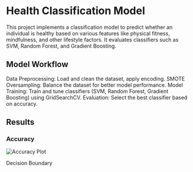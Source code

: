 # Health Classification Model

This project implements a classification model to predict whether an individual is healthy based on various features like physical fitness, mindfulness, and other lifestyle factors. It evaluates classifiers such as SVM, Random Forest, and Gradient Boosting.

## Model Workflow
Data Preprocessing: Load and clean the dataset, apply encoding.
SMOTE Oversampling: Balance the dataset for better model performance.
Model Training: Train and tune classifiers (SVM, Random Forest, Gradient Boosting) using GridSearchCV.
Evaluation: Select the best classifier based on accuracy.
## Results
### Accuracy
![Accuracy Plot](Health_predict/Screenshot2025-02-14101453.png)

Decision Boundary
